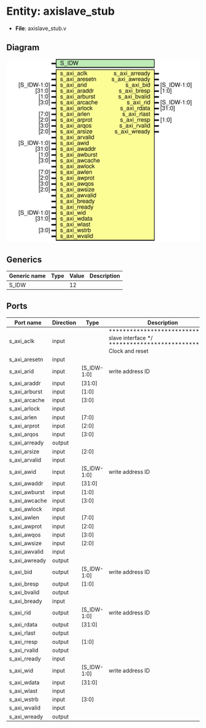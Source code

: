 # Entity: axislave_stub

- **File**: axislave_stub.v
## Diagram

![Diagram](axislave_stub.svg "Diagram")
## Generics

| Generic name | Type | Value | Description |
| ------------ | ---- | ----- | ----------- |
| S_IDW        |      | 12    |             |
## Ports

| Port name     | Direction | Type        | Description                                                                                               |
| ------------- | --------- | ----------- | --------------------------------------------------------------------------------------------------------- |
| s_axi_aclk    | input     |             | ****************************/AXI slave interface        */ ****************************/ Clock and reset  |
| s_axi_aresetn | input     |             |                                                                                                           |
| s_axi_arid    | input     | [S_IDW-1:0] | write address ID                                                                                          |
| s_axi_araddr  | input     | [31:0]      |                                                                                                           |
| s_axi_arburst | input     | [1:0]       |                                                                                                           |
| s_axi_arcache | input     | [3:0]       |                                                                                                           |
| s_axi_arlock  | input     |             |                                                                                                           |
| s_axi_arlen   | input     | [7:0]       |                                                                                                           |
| s_axi_arprot  | input     | [2:0]       |                                                                                                           |
| s_axi_arqos   | input     | [3:0]       |                                                                                                           |
| s_axi_arready | output    |             |                                                                                                           |
| s_axi_arsize  | input     | [2:0]       |                                                                                                           |
| s_axi_arvalid | input     |             |                                                                                                           |
| s_axi_awid    | input     | [S_IDW-1:0] | write address ID                                                                                          |
| s_axi_awaddr  | input     | [31:0]      |                                                                                                           |
| s_axi_awburst | input     | [1:0]       |                                                                                                           |
| s_axi_awcache | input     | [3:0]       |                                                                                                           |
| s_axi_awlock  | input     |             |                                                                                                           |
| s_axi_awlen   | input     | [7:0]       |                                                                                                           |
| s_axi_awprot  | input     | [2:0]       |                                                                                                           |
| s_axi_awqos   | input     | [3:0]       |                                                                                                           |
| s_axi_awsize  | input     | [2:0]       |                                                                                                           |
| s_axi_awvalid | input     |             |                                                                                                           |
| s_axi_awready | output    |             |                                                                                                           |
| s_axi_bid     | output    | [S_IDW-1:0] | write address ID                                                                                          |
| s_axi_bresp   | output    | [1:0]       |                                                                                                           |
| s_axi_bvalid  | output    |             |                                                                                                           |
| s_axi_bready  | input     |             |                                                                                                           |
| s_axi_rid     | output    | [S_IDW-1:0] | write address ID                                                                                          |
| s_axi_rdata   | output    | [31:0]      |                                                                                                           |
| s_axi_rlast   | output    |             |                                                                                                           |
| s_axi_rresp   | output    | [1:0]       |                                                                                                           |
| s_axi_rvalid  | output    |             |                                                                                                           |
| s_axi_rready  | input     |             |                                                                                                           |
| s_axi_wid     | input     | [S_IDW-1:0] | write address ID                                                                                          |
| s_axi_wdata   | input     | [31:0]      |                                                                                                           |
| s_axi_wlast   | input     |             |                                                                                                           |
| s_axi_wstrb   | input     | [3:0]       |                                                                                                           |
| s_axi_wvalid  | input     |             |                                                                                                           |
| s_axi_wready  | output    |             |                                                                                                           |
